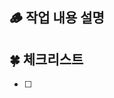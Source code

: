 ## 🪵 작업 내용 설명
<!-- 해당 브랜치에서 작업할 내용을 간단하게 작성해주세요 -->

## 🍀 체크리스트
<!---  "중요한 순서" 대로 작업 리스트를 작성해주세요 -->
- [ ]